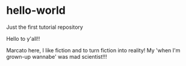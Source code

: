 # hello-world
Just the first tutorial repository

Hello to y'all!!

Marcato here, I like fiction and to turn fiction into reality!
My 'when I'm grown-up wannabe' was mad scientist!!!
